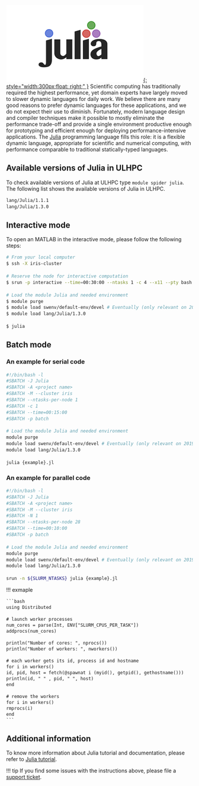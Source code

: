 [![](https://raw.githubusercontent.com/docker-library/docs/520519ad7db3ea9fd5d3590e836c839a0ffd6f19/julia/logo.png){: style="width:300px;float: right;" }](https://julialang.org/)
Scientific computing has traditionally required the highest performance, yet domain experts have largely moved to slower dynamic languages for daily work. We believe there are many good reasons to prefer dynamic languages for these applications, and we do not expect their use to diminish. Fortunately, modern language design and compiler techniques make it possible to mostly eliminate the performance trade-off and provide a single environment productive enough for prototyping and efficient enough for deploying performance-intensive applications. The [Julia](https://julialang.org/) programming language fills this role: it is a flexible dynamic language, appropriate for scientific and numerical computing, with performance comparable to traditional statically-typed languages.

## Available versions of Julia in ULHPC
To check available versions of Julia at ULHPC type `module spider julia`.
The following list shows the available versions of Julia in ULHPC. 
```bash
lang/Julia/1.1.1
lang/Julia/1.3.0
```

## Interactive mode
To open an MATLAB in the interactive mode, please follow the following steps:

```bash
# From your local computer
$ ssh -X iris-cluster

# Reserve the node for interactive computation
$ srun -p interactive --time=00:30:00 --ntasks 1 -c 4 --x11 --pty bash -i # OR si --x11 [...]

# Load the module Julia and needed environment
$ module purge
$ module load swenv/default-env/devel # Eventually (only relevant on 2019a software environment) 
$ module load lang/Julia/1.3.0

$ julia
```

## Batch mode
### An example for serial code

```bash
#!/bin/bash -l
#SBATCH -J Julia
#SBATCH -A <project name>
#SBATCH -M --cluster iris 
#SBATCH --ntasks-per-node 1
#SBATCH -c 1
#SBATCH --time=00:15:00
#SBATCH -p batch

# Load the module Julia and needed environment
module purge
module load swenv/default-env/devel # Eventually (only relevant on 2019a software environment) 
module load lang/Julia/1.3.0

julia {example}.jl
```


### An example for parallel code

```bash
#!/bin/bash -l
#SBATCH -J Julia
#SBATCH -A <project name>
#SBATCH -M --cluster iris 
#SBATCH -N 1
#SBATCH --ntasks-per-node 28
#SBATCH --time=00:10:00
#SBATCH -p batch

# Load the module Julia and needed environment
module purge
module load swenv/default-env/devel # Eventually (only relevant on 2019a software environment) 
module load lang/Julia/1.3.0

srun -n ${SLURM_NTASKS} julia {example}.jl
```

!!! exmaple

    ```bash
    using Distributed
    
    # launch worker processes
    num_cores = parse(Int, ENV["SLURM_CPUS_PER_TASK"])
    addprocs(num_cores)
    
    println("Number of cores: ", nprocs())
    println("Number of workers: ", nworkers())
    
    # each worker gets its id, process id and hostname
    for i in workers()
    id, pid, host = fetch(@spawnat i (myid(), getpid(), gethostname()))
    println(id, " " , pid, " ", host)
    end
    
    # remove the workers
    for i in workers()
    rmprocs(i)
    end
    ```



## Additional information
To know more information about Julia tutorial and documentation,
please refer to [Julia tutorial](https://julialang.org/learning/tutorials/).

!!! tip
    If you find some issues with the instructions above,
    please file a [support ticket](https://hpc.uni.lu/support).
